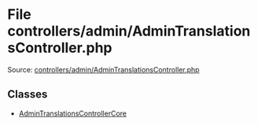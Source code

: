 File controllers/admin/AdminTranslationsController.php
=========

Source: [controllers/admin/AdminTranslationsController.php](https://github.com/PrestaShop/PrestaShop/blob/1.6.0.12/controllers/admin/AdminTranslationsController.php)


Classes
-------

* [AdminTranslationsControllerCore](class.AdminTranslationsControllerCore.md)

